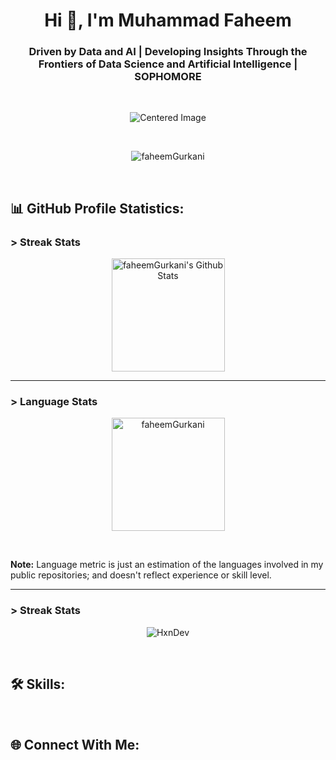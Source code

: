 <h1 align="center">Hi 👋, I'm Muhammad Faheem</h1>
<h3 align="center">Driven by Data and AI | Developing Insights Through the Frontiers of Data Science and Artificial Intelligence | SOPHOMORE</h3>

<br>

<p align="center"><img src="https://github.com/faheemGurkani/faheemGurkani/assets/137767435/0da54d8b-c8f6-4ffa-a3bd-520aac17ec40" alt="Centered Image"></p>

<br>

<p align="center"> <img src="https://komarev.com/ghpvc/?username=faheemgurkani&label=Profile%20Views&color=0e75b6&style=flat-square" alt="faheemGurkani"/></p>

<br>

<h2 align="left">📊 GitHub Profile Statistics:</h2>

<h3>> Streak Stats</h3>
<p align="center">
  <a href="https://github.com/anuraghazra/github-readme-stats">
    <img height="181px" alt="faheemGurkani's Github Stats" src="https://github-readme-stats.vercel.app/api?username=faheemgurkani&show_icons=true&count_private=true&theme=algolia">
  </a>
</p>

<hr>

<h3>> Language Stats</h3>
<p align="center">
  <img height="181px" src="https://github-readme-stats.vercel.app/api/top-langs?username=faheemgurkani&show_icons=true&locale=en&layout=compact&theme=algolia" alt="faheemGurkani">
</p>

<br>

<p align="left"><b>Note:</b> Language metric is just an estimation of the languages involved in my public repositories; and doesn't reflect experience or skill level.</p>

<hr>

<h3>> Streak Stats</h3>
<p align="center">
  <img src="https://github-readme-streak-stats.herokuapp.com/?user=HxnDev&theme=algolia" alt="HxnDev"  />
</p>

<br>

<h2 align="left">🛠️ Skills:</h2>

<br>

<h2 align="left">🌐 Connect With Me:</h2>

<br>
